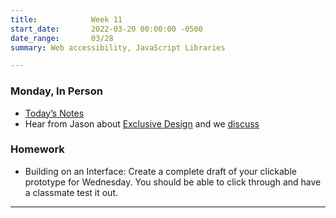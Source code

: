 ```yaml
---
title:            Week 11
start_date:       2022-03-20 00:00:00 -0500
date_range:       03/28
summary: Web accessibility, JavaScript Libraries

---
```


### Monday, In Person

- [Today&rsquo;s Notes](https://paper.dropbox.com/doc/Penn-Week-11a-Web-Accessibility-Designing-an-Interface-Work-Continues-JavaScript-Libraries--BeiI2PMVdddFwSOz8KtuTfcbAQ-TEhXNGAfJWeLR0fvSVJm5)
- Hear from Jason about [Exclusive Design](https://exclusive-design.vasilis.nl/) and we [discuss](https://paper.dropbox.com/doc/Penn-Art-of-Web-S22-Reading-Reflections--BbJ6T5rVvfWn94KhpzZhFNXUAQ-1UUZlQIbgmKjouZ5Tl2TE)


### Homework
- Building on an Interface: Create a complete draft of your clickable prototype for Wednesday. You should be able to click through and have a classmate test it out.

---
